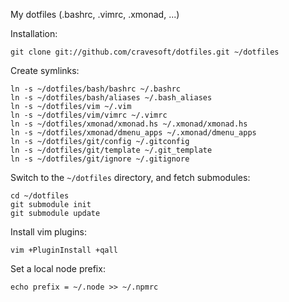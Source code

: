 My dotfiles (.bashrc, .vimrc, .xmonad, ...)

Installation:

    git clone git://github.com/cravesoft/dotfiles.git ~/dotfiles

Create symlinks:

    ln -s ~/dotfiles/bash/bashrc ~/.bashrc
    ln -s ~/dotfiles/bash/aliases ~/.bash_aliases
    ln -s ~/dotfiles/vim ~/.vim
    ln -s ~/dotfiles/vim/vimrc ~/.vimrc
    ln -s ~/dotfiles/xmonad/xmonad.hs ~/.xmonad/xmonad.hs
    ln -s ~/dotfiles/xmonad/dmenu_apps ~/.xmonad/dmenu_apps
    ln -s ~/dotfiles/git/config ~/.gitconfig
    ln -s ~/dotfiles/git/template ~/.git_template
    ln -s ~/dotfiles/git/ignore ~/.gitignore

Switch to the `~/dotfiles` directory, and fetch submodules:

    cd ~/dotfiles
    git submodule init
    git submodule update

Install vim plugins:

    vim +PluginInstall +qall

Set a local node prefix:

    echo prefix = ~/.node >> ~/.npmrc
